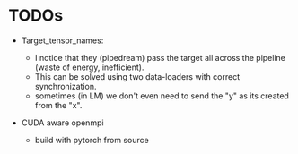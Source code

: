 # TODOs

* Target_tensor_names:
  * I notice that they (pipedream) pass the target all across the pipeline (waste of energy, inefficient).
  * This can be solved using two data-loaders with correct synchronization.
  * sometimes (in LM) we don't even need to send the "y" as its created from the "x".

* CUDA aware openmpi
  * build with pytorch from source

